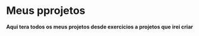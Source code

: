 # Meus pprojetos
 
 **Aqui tera todos os meus projetos desde exercicios a projetos que irei criar**
